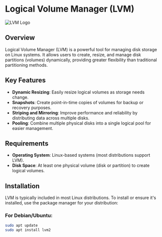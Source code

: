 # Logical Volume Manager (LVM)

![LVM Logo](https://www.example.com/logo.png)

## Overview

Logical Volume Manager (LVM) is a powerful tool for managing disk storage on Linux systems. It allows users to create, resize, and manage disk partitions (volumes) dynamically, providing greater flexibility than traditional partitioning methods.

## Key Features

- **Dynamic Resizing**: Easily resize logical volumes as storage needs change.
- **Snapshots**: Create point-in-time copies of volumes for backup or recovery purposes.
- **Striping and Mirroring**: Improve performance and reliability by distributing data across multiple disks.
- **Pooling**: Combine multiple physical disks into a single logical pool for easier management.

## Requirements

- **Operating System**: Linux-based systems (most distributions support LVM).
- **Disk Space**: At least one physical volume (disk or partition) to create logical volumes.

## Installation

LVM is typically included in most Linux distributions. To install or ensure it's installed, use the package manager for your distribution:

### For Debian/Ubuntu:

```bash
sudo apt update
sudo apt install lvm2
